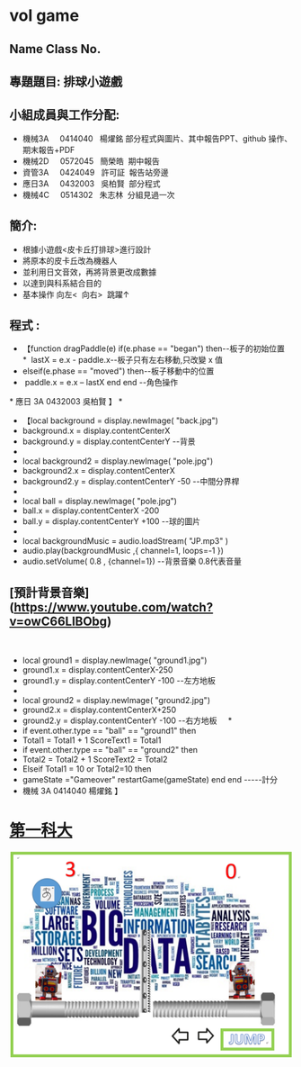# vol game

## Name Class No.

## 專題題目: 排球小遊戲

## 小組成員與工作分配:
 * 機械3A     0414040   楊燿銘  部分程式與圖片、其中報告PPT、github 操作、期末報告+PDF
 * 機械2D     0572045   簡榮皓  期中報告
 * 資管3A     0424049   許可証  報告站旁邊
 * 應日3A     0432003   吳柏賢  部分程式
 * 機械4C     0514302   朱志林  分組見過一次
 
 
 
 ## 簡介:
 * 根據小遊戲<皮卡丘打排球>進行設計
 * 將原本的皮卡丘改為機器人
 * 並利用日文音效，再將背景更改成數據
 * 以達到與科系結合目的
 * 基本操作 向左<  向右>  跳躍↑
 
 
 ## 程式 :
* 【function dragPaddle(e)  if(e.phase == "began") then--板子的初始位置 
*  lastX = e.x - paddle.x--板子只有左右移動,只改變 x 值 
* elseif(e.phase == "moved") then--板子移動中的位置 
*  paddle.x = e.x – lastX end end  --角色操作 
 
* 應日 3A 0432003 吳柏賢 】
*
* 【local background = display.newImage( "back.jpg")
* background.x = display.contentCenterX
* background.y = display.contentCenterY  --背景       
*
* local background2 = display.newImage( "pole.jpg") 
* background2.x = display.contentCenterX
* background2.y = display.contentCenterY -50 --中間分界桿    
*
* local ball = display.newImage( "pole.jpg") 
* ball.x = display.contentCenterX -200 
* ball.y = display.contentCenterY +100 --球的圖片     
*
* local backgroundMusic = audio.loadStream( "JP.mp3" ) 
* audio.play(backgroundMusic ,{ channel=1, loops=-1 })   
* audio.setVolume( 0.8 , {channel=1})  --背景音樂 0.8代表音量
## [預計背景音樂] (https://www.youtube.com/watch?v=owC66LIBObg)
    
* local ground1 = display.newImage( "ground1.jpg")
* ground1.x = display.contentCenterX-250 
* ground1.y = display.contentCenterY -100 --左方地板    
*
* local ground2 = display.newImage( "ground2.jpg") 
* ground2.x = display.contentCenterX+250
* ground2.y = display.contentCenterY -100 --右方地板    
 * 
* if event.other.type == "ball" == "ground1" then
* Total1 = Total1 + 1 ScoreText1 = Total1 
* if event.other.type == "ball" == "ground2" then 
* Total2 = Total2 + 1 ScoreText2 = Total2
* Elseif Total1 = 10 or Total2=10 then
* gameState ="Gameover" restartGame(gameState) end end -----計分 
* 機械 3A 0414040 楊燿銘 】

 
# [第一科大](http://www.nkfust.edu.tw/bin/home.php)

![NKFUST](145.png)  

